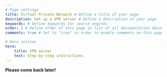 ```yaml
---
# Page settings
title: Virtual Private Network # Define a title of your page
description: Set up a VPN server # Define a description of your page
keywords: # Define keywords for search engines
order: 2 # Define order of this page in list of all documentation documents
comments: true # Set to "true" in order to enable comments on this page. Make sure you properly setup "disqus_forum_shortname" variable in "_config.yml"

# Hero section
hero:
    title: VPN server
    text: Step-by-step instructions
---
```


<div class="callout html">
    <p><strong>Please come back later!</strong>